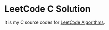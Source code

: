 # LeetCode C Solution
It is my C source codes for [LeetCode Algorithms](https://leetcode.com/problemset/algorithms/). 
